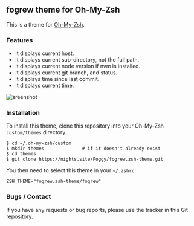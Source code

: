 ## fogrew theme for Oh-My-Zsh

This is a theme for [Oh-My-Zsh](https://github.com/robbyrussell/oh-my-zsh).

### Features
* It displays current host.
* It displays current sub-directory, not the full path.
* It displays current node version if nvm is installed.
* It displays current git branch, and status.
* It displays time since last commit.
* It displays current time.

![sreenshot](https://gurylev.com/i/5a7de928a4.jpg)

### Installation

To install this theme, clone this repository into your Oh-My-Zsh `custom/themes`
directory.

    $ cd ~/.oh-my-zsh/custom
    $ mkdir themes              # if it doesn't already exist
    $ cd themes
    $ git clone https://nights.site/Foggy/fogrew.zsh-theme.git

You then need to select this theme in your `~/.zshrc`:

    ZSH_THEME="fogrew.zsh-theme/fogrew"

### Bugs / Contact

If you have any requests or bug reports, please use the tracker in this Git
repository.